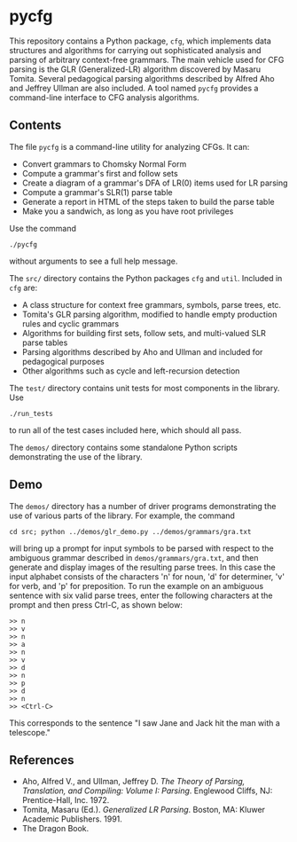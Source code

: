 pycfg
=====

This repository contains a Python package, `cfg`, which implements
data structures and algorithms for carrying out sophisticated analysis and
parsing of arbitrary context-free grammars. The main vehicle used for CFG
parsing is the GLR (Generalized-LR) algorithm discovered by Masaru Tomita.
Several pedagogical parsing algorithms described by Alfred Aho and Jeffrey
Ullman are also included. A tool named `pycfg` provides a command-line
interface to CFG analysis algorithms.

Contents
--------

The file `pycfg` is a command-line utility for analyzing CFGs. It can:

* Convert grammars to Chomsky Normal Form
* Compute a grammar's first and follow sets
* Create a diagram of a grammar's DFA of LR(0) items used for LR parsing
* Compute a grammar's SLR(1) parse table
* Generate a report in HTML of the steps taken to build the parse table
* Make you a sandwich, as long as you have root privileges

Use the command

    ./pycfg

without arguments to see a full help message.

The `src/` directory contains the Python packages `cfg` and `util`. Included
in `cfg` are:

* A class structure for context free grammars, symbols, parse trees, etc.
* Tomita's GLR parsing algorithm, modified to handle empty production rules
  and cyclic grammars
* Algorithms for building first sets, follow sets, and multi-valued SLR parse
  tables
* Parsing algorithms described by Aho and Ullman and included for pedagogical
  purposes
* Other algorithms such as cycle and left-recursion detection

The `test/` directory contains unit tests for most components in the
library. Use

    ./run_tests

to run all of the test cases included here, which should all pass.

The `demos/` directory contains some standalone Python scripts demonstrating
the use of the library.

Demo
----

The `demos/` directory has a number of driver programs demonstrating the use
of various parts of the library. For example, the command

    cd src; python ../demos/glr_demo.py ../demos/grammars/gra.txt

will bring up a prompt for input symbols to be parsed with respect to the
ambiguous grammar described in `demos/grammars/gra.txt`, and then generate
and display images of the resulting parse trees. In this case the input
alphabet consists of the characters 'n' for noun, 'd' for determiner, 'v'
for verb, and 'p' for preposition. To run the example
on an ambiguous sentence with six valid parse trees, enter the following
characters at the prompt and then press Ctrl-C, as shown below:

    >> n
    >> v
    >> n
    >> a
    >> n
    >> v
    >> d
    >> n
    >> p
    >> d
    >> n
    >> <Ctrl-C>

This corresponds to the sentence "I saw Jane and Jack hit the man with a
telescope."

References
----------

* Aho, Alfred V., and Ullman, Jeffrey D. *The Theory of Parsing, Translation,
  and Compiling: Volume I: Parsing*. Englewood Cliffs, NJ: Prentice-Hall,
  Inc. 1972.
* Tomita, Masaru (Ed.). *Generalized LR Parsing*. Boston, MA: Kluwer Academic
  Publishers. 1991.
* The Dragon Book.

